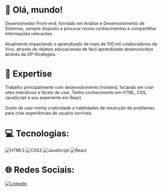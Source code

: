 # 👋 Olá, mundo!

Desenvolvedor Front-end, formado em Análise e Desenvolvimento de Sistemas, sempre disposto a procurar novos conhecimentos e compartilhar informações relevantes.</br></br>
Atualmente  impactando o aprendizado de mais de 100 mil colaboradores da Vivo, através de objetos educacionais de fácil aprendizado desenvolvidos através da GP-Strategies.

# 🚀 Expertise

Trabalho principalmente com desenvolvimento frontend, focando em criar sites interativos e fáceis de usar. Tenho conhecimento em HTML, CSS, JavaScript e sou experiente em React.</br></br>
Gosto de usar minha criatividade e habilidades de resolução de problemas para criar experiências de usuário incríveis.

# 💻 Tecnologias:
![HTML5](https://img.shields.io/badge/html5-%23E34F26.svg?style=for-the-badge&logo=html5&logoColor=white) ![CSS3](https://img.shields.io/badge/css3-%231572B6.svg?style=for-the-badge&logo=css3&logoColor=white) ![JavaScript](https://img.shields.io/badge/javascript-%23323330.svg?style=for-the-badge&logo=javascript&logoColor=%23F7DF1E) ![React](https://img.shields.io/badge/react-%2320232a.svg?style=for-the-badge&logo=react&logoColor=%2361DAFB)

# 🌐 Redes Sociais:
[![LinkedIn](https://img.shields.io/badge/LinkedIn-%230077B5.svg?logo=linkedin&logoColor=white)](https://linkedin.com/in/andre-suckow)
